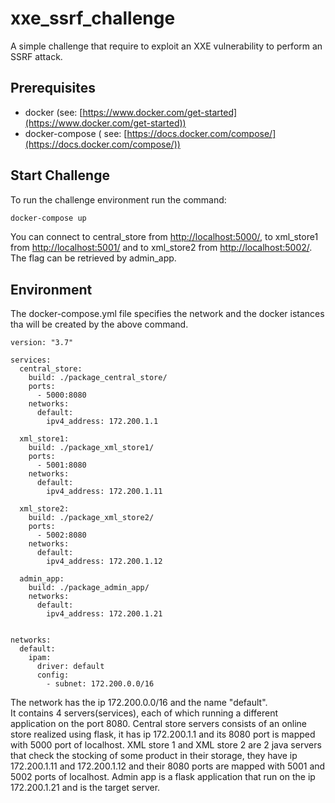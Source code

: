 # xxe_ssrf_challenge
A simple challenge that require to exploit an XXE vulnerability to perform an SSRF attack.

## Prerequisites
- docker (see: [https://www.docker.com/get-started](https://www.docker.com/get-started))
- docker-compose ( see: [https://docs.docker.com/compose/](https://docs.docker.com/compose/))

## Start Challenge
To run the challenge environment run the command:
```sh
docker-compose up
```
You can connect to central_store from [http://localhost:5000/](http://localhost:5000/), to xml_store1 from [http://localhost:5001/](http://localhost:5001/) and to xml_store2 from [http://localhost:5002/](http://localhost:5002/).
The flag can be retrieved by admin_app.

## Environment
The docker-compose.yml file specifies the network and the docker istances tha will be created by the above command.
```
version: "3.7"

services:
  central_store:
    build: ./package_central_store/
    ports:
      - 5000:8080
    networks:
      default:
        ipv4_address: 172.200.1.1

  xml_store1:
    build: ./package_xml_store1/
    ports:
      - 5001:8080
    networks:
      default:
        ipv4_address: 172.200.1.11

  xml_store2:
    build: ./package_xml_store2/
    ports:
      - 5002:8080
    networks:
      default:
        ipv4_address: 172.200.1.12

  admin_app:
    build: ./package_admin_app/
    networks:
      default:
        ipv4_address: 172.200.1.21


networks:
  default:
    ipam:
      driver: default
      config:
        - subnet: 172.200.0.0/16

```
The network has the ip 172.200.0.0/16 and the name "default".  
It contains 4 servers(services), each of which running a different application on the port 8080.
Central store servers consists of an online store realized using flask, it has ip 172.200.1.1 and its 8080 port is mapped with 5000 port of localhost.
XML store 1 and XML store 2 are 2 java servers that check the stocking of some product in their storage, they have ip 172.200.1.11 and 172.200.1.12 and their 8080 ports are mapped with 5001 and 5002 ports of localhost.
Admin app is a flask application that run on the ip 172.200.1.21 and is the target server.
